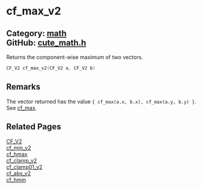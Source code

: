 [//]: # (This file is automatically generated by Cute Framework's docs parser.)
[//]: # (Do not edit this file by hand!)
[//]: # (See: https://github.com/RandyGaul/cute_framework/blob/master/samples/docs_parser.cpp)
[](../header.md ':include')

# cf_max_v2

Category: [math](/api_reference?id=math)  
GitHub: [cute_math.h](https://github.com/RandyGaul/cute_framework/blob/master/include/cute_math.h)  
---

Returns the component-wise maximum of two vectors.

```cpp
CF_V2 cf_max_v2(CF_V2 a, CF_V2 b)
```

## Remarks

The vector returned has the value `{ cf_max(a.x, b.x), cf_max(a.y, b.y) }`. See [cf_max](/math/cf_max.md).

## Related Pages

[CF_V2](/math/cf_v2.md)  
[cf_min_v2](/math/cf_min_v2.md)  
[cf_hmax](/math/cf_hmax.md)  
[cf_clamp_v2](/math/cf_clamp_v2.md)  
[cf_clamp01_v2](/math/cf_clamp01_v2.md)  
[cf_abs_v2](/math/cf_abs_v2.md)  
[cf_hmin](/math/cf_hmin.md)  
